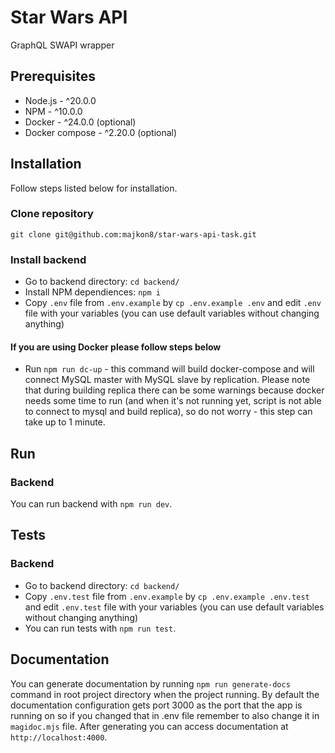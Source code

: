 # Star Wars API

GraphQL SWAPI wrapper

## Prerequisites

-   Node.js - ^20.0.0
-   NPM - ^10.0.0
-   Docker - ^24.0.0 (optional)
-   Docker compose - ^2.20.0 (optional)

## Installation

Follow steps listed below for installation.

### Clone repository

`git clone git@github.com:majkon8/star-wars-api-task.git`

### Install backend

-   Go to backend directory: `cd backend/`
-   Install NPM dependiences: `npm i`
-   Copy `.env` file from `.env.example` by `cp .env.example .env` and edit `.env` file with your variables (you can use default variables without changing anything)

#### If you are using Docker please follow steps below

-   Run `npm run dc-up` - this command will build docker-compose and will connect MySQL master with MySQL slave by replication. Please note that during building replica there can be some warnings because docker needs some time to run (and when it's not running yet, script is not able to connect to mysql and build replica), so do not worry - this step can take up to 1 minute.

## Run

### Backend

You can run backend with `npm run dev`.

## Tests

### Backend

-   Go to backend directory: `cd backend/`
-   Copy `.env.test` file from `.env.example` by `cp .env.example .env.test` and edit `.env.test` file with your variables (you can use default variables without changing anything)
-   You can run tests with `npm run test`.

## Documentation

You can generate documentation by running `npm run generate-docs` command in root project directory when the project running. By default the documentation configuration gets port 3000 as the port that the app is running on so if you changed that in .env file remember to also change it in `magidoc.mjs` file. After generating you can access documentation at `http://localhost:4000`.
